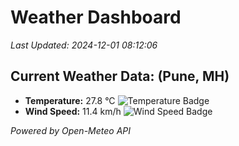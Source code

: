
# Weather Dashboard

_Last Updated: 2024-12-01 08:12:06_

## Current Weather Data: (Pune, MH)
- **Temperature:** 27.8 °C ![Temperature Badge](https://img.shields.io/badge/Temperature-Medium%20Temp-green)
- **Wind Speed:** 11.4 km/h ![Wind Speed Badge](https://img.shields.io/badge/Wind%20Speed-Low%20Wind-blue)

*Powered by Open-Meteo API*
